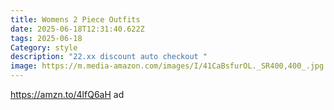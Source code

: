 ```yaml
---
title: Womens 2 Piece Outfits
date: 2025-06-18T12:31:40.622Z
tags: 2025-06-18
Category: style
description: "22.xx discount auto checkout "
image: https://m.media-amazon.com/images/I/41CaBsfurOL._SR400,400_.jpg
---
```

https://amzn.to/4lfQ6aH ad